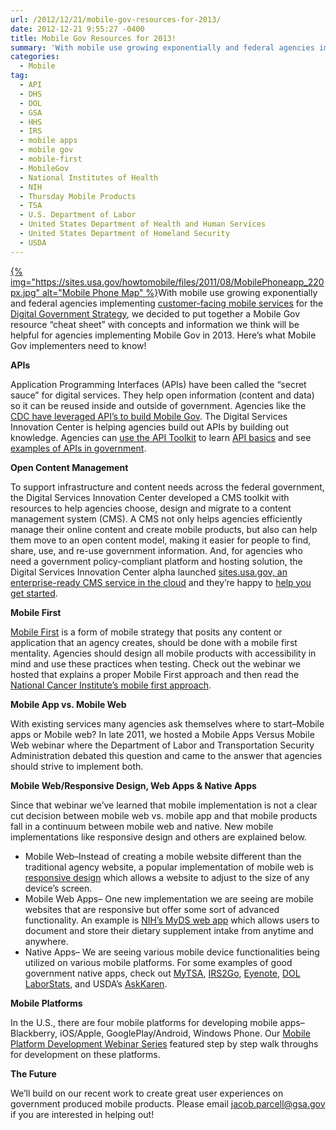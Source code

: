 ```yaml
---
url: /2012/12/21/mobile-gov-resources-for-2013/
date: 2012-12-21 9:55:27 -0400
title: Mobile Gov Resources for 2013!
summary: 'With mobile use growing exponentially and federal agencies implementing customer-facing mobile services for the Digital Government Strategy, we decided to put together a Mobile Gov resource &#8220;cheat sheet&#8221; with concepts and information we think will be helpful for agencies implementing Mobile Gov in 2013. Here&#8217;s what Mobile Gov implementers need to know!'
categories:
  - Mobile
tag:
  - API
  - DHS
  - DOL
  - GSA
  - HHS
  - IRS
  - mobile apps
  - mobile gov
  - mobile-first
  - MobileGov
  - National Institutes of Health
  - NIH
  - Thursday Mobile Products
  - TSA
  - U.S. Department of Labor
  - United States Department of Health and Human Services
  - United States Department of Homeland Security
  - USDA
---
```


[{% img="https://sites.usa.gov/howtomobile/files/2011/08/MobilePhoneapp_220px.jpg" alt="Mobile Phone Map" %}](https://sites.usa.gov/howtomobile/files/2011/08/MobilePhoneapp_220px.jpg)With mobile use growing exponentially and federal agencies implementing [customer-facing mobile services](http://www.whitehouse.gov/digitalgov/strategy-milestones) for the [Digital Government Strategy](http://www.whitehouse.gov/digitalgov/about), we decided to put together a Mobile Gov resource &#8220;cheat sheet&#8221; with concepts and information we think will be helpful for agencies implementing Mobile Gov in 2013. Here&#8217;s what Mobile Gov implementers need to know!

**APIs**

Application Programming Interfaces (APIs) have been called the “secret sauce” for digital services. They help open information (content and data) so it can be reused inside and outside of government. Agencies like the [CDC have leveraged API&#8217;s to build Mobile Gov](https://www.WHATEVER/2012/11/05/centers-for-disease-control-content-syndication/ "Centers for Disease Control Content Syndication"). The Digital Services Innovation Center is helping agencies build out APIs by building out knowledge. Agencies can [use the API Toolkit](https://www.WHATEVER/2013/04/30/apis-in-government/ "APIs in Government") to learn [API basics](https://www.WHATEVER/2012/07/26/introduction-to-apis/ "Introduction to APIs") and see [examples of APIs in government](https://www.WHATEVER/2012/07/16/healthfinder-gov-api/ "Healthfinder.gov API").

**Open Content Management**

To support infrastructure and content needs across the federal government, the Digital Services Innovation Center developed a CMS toolkit with resources to help agencies choose, design and migrate to a content management system (CMS). A CMS not only helps agencies efficiently manage their online content and create mobile products, but also can help them move to an open content model, making it easier for people to find, share, use, and re-use government information.  And, for agencies who need a government policy-compliant platform and hosting solution, the Digital Services Innovation Center alpha launched [sites.usa.gov, an enterprise-ready CMS service in the cloud](https://sites.usa.gov/) and they&#8217;re happy to [help you get started](https://sites.usa.gov/).

**Mobile First**

[Mobile First](https://www.WHATEVER/2013/09/30/mobile-first/ "Mobile First") is a form of mobile strategy that posits any content or application that an agency creates, should be done with a mobile first mentality. Agencies should design all mobile products with accessibility in mind and use these practices when testing. Check out the webinar we hosted that explains a proper Mobile First approach and then read the [National Cancer Institute&#8217;s mobile first approach](https://www.WHATEVER/2012/10/02/taking-cancer-gov-mobile/ "Taking Cancer.gov Mobile").

**Mobile App vs. Mobile Web**

With existing services many agencies ask themselves where to start&#8211;Mobile apps or Mobile web? In late 2011, we hosted a Mobile Apps Versus Mobile Web webinar where the Department of Labor and Transportation Security Administration debated this question and came to the answer that agencies should strive to implement both.

**Mobile Web/Responsive Design, Web Apps & Native Apps**

Since that webinar we&#8217;ve learned that mobile implementation is not a clear cut decision between mobile web vs. mobile app and that mobile products fall in a continuum between mobile web and native. New mobile implementations like responsive design and others are explained below.

  * Mobile Web&#8211;Instead of creating a mobile website different than the traditional agency website, a popular implementation of mobile web is [responsive design](https://www.WHATEVER/2013/06/11/responsive-design/ "Responsive Design Overview, Resources and Tools") which allows a website to adjust to the size of any device&#8217;s screen.
  * Mobile Web Apps&#8211; One new implementation we are seeing are mobile websites that are responsive but offer some sort of advanced functionality. An example is [NIH&#8217;s MyDS web app](https://www.WHATEVER/2012/03/05/myds-web-app/ "MyDS Web App") which allows users to document and store their dietary supplement intake from anytime and anywhere.
  * Native Apps&#8211; We are seeing various mobile device functionalities being utilized on various mobile platforms. For some examples of good government native apps, check out [MyTSA](https://www.WHATEVER/2012/02/22/my-tsa-mobile-app/ "My TSA Mobile App"), [IRS2Go](https://www.WHATEVER/2013/04/11/irs2go-app-updates/ "IRS2Go App Updates"), [Eyenote](https://www.WHATEVER/2012/05/31/eyenote/ "Eyenote"), [DOL LaborStats](https://www.WHATEVER/2012/02/22/dol-labor-stats-app/ "DOL Labor Stats App"), and USDA&#8217;s [AskKaren](https://www.WHATEVER/2012/06/08/usdas-ask-karen/ "USDA’s Ask Karen").

**Mobile Platforms**

In the U.S., there are four mobile platforms for developing mobile apps&#8211;Blackberry, iOS/Apple, GooglePlay/Android, Windows Phone. Our [Mobile Platform Development Webinar Series](https://www.WHATEVER/2012/05/07/the-mobile-platform-development-webinar-series-continues/ "The Mobile Platform Development Webinar Series Continues!") featured step by step walk throughs for development on these platforms.

**The Future**

We&#8217;ll build on our recent work to create great user experiences on government produced mobile products. Please email jacob.parcell@gsa.gov if you are interested in helping out!